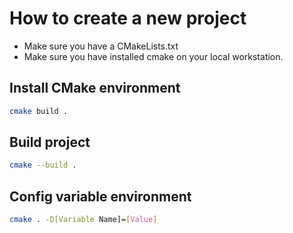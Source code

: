 # How to create a new project

* Make sure you have a CMakeLists.txt
* Make sure you have installed cmake on your local workstation.

## Install CMake environment
```bash
cmake build .
```
## Build project
```bash
cmake --build .
```

## Config variable environment
```bash
cmake . -D[Variable Name]=[Value]
```
